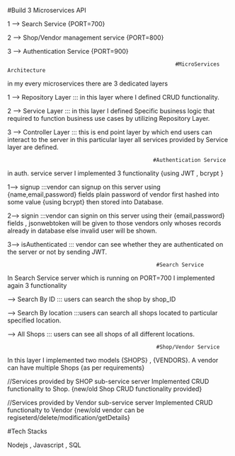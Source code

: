 #Build 3 Microservices API

1 --> Search Service {PORT=700}

2 --> Shop/Vendor management service {PORT=800}

3 --> Authentication Service {PORT=900}
 
                                                         #MicroServices Architecture

in my every microservices there are 3 dedicated layers 

1 --> Repository Layer ::: in this layer where I defined CRUD functionality. 

2 --> Service Layer    ::: in this layer I defined Specific business logic that required to function business use cases by utilizing Repository Layer. 

3 --> Controller Layer ::: this is end point layer by which end users can interact to the server in this particular layer all services provided by 
                            Service layer are defined. 
                            
                                                  #Authentication Service


 in auth. service server I implemented 3 functionality {using JWT , bcrypt }
 
1--> signup :::vendor can signup on this server using {name,email,password} fields plain password of vendor first hashed into some value {using bcrypt} 
              then stored into Database.
              
2--> signin :::vendor can signin on this server using their {email,password} fields , jsonwebtoken will  be given to those vendors only whoses records 
               already in database else invalid user will be shown.
               
3--> isAuthenticated ::: vendor can see whether they are authenticated on the server or not by sending JWT. 

                                                   #Search Service 

In Search Service server which is running on PORT=700 I implemented again 3 functionality

--> Search By ID ::: users can search the shop by shop_ID

--> Search By location :::users can search all shops located to particular specified location.

--> All Shops  ::: users can see all shops of all different locations.

                                                   #Shop/Vendor Service


In this layer I implemented two models {SHOPS} , {VENDORS}. 
A vendor can have multiple Shops {as per requirements}

//Services provided by SHOP sub-service server
Implemented CRUD functionality to Shop. {new/old Shop CRUD functionality provided}

//Services provided by Vendor sub-service server
Implemented CRUD functionalty to Vendor 
{new/old vendor can be regiseterd/delete/modification/getDetails}


  #Tech Stacks

  Nodejs ,  Javascript  , SQL


